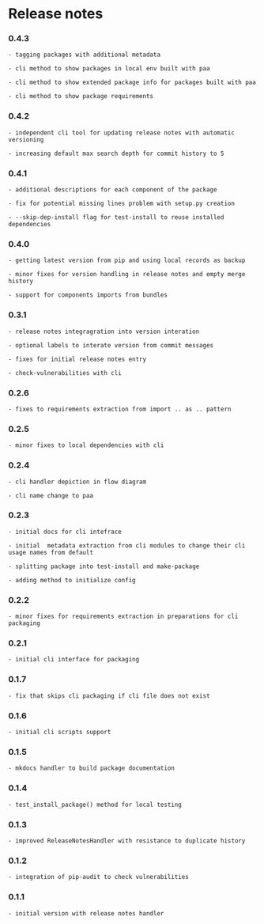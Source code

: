# Release notes

### 0.4.3

    - tagging packages with additional metadata

    - cli method to show packages in local env built with paa

    - cli method to show extended package info for packages built with paa

    - cli method to show package requirements

### 0.4.2

    - independent cli tool for updating release notes with automatic versioning

    - increasing default max search depth for commit history to 5

### 0.4.1

    - additional descriptions for each component of the package

    - fix for potential missing lines problem with setup.py creation

    - --skip-dep-install flag for test-install to reuse installed dependencies

### 0.4.0

    - getting latest version from pip and using local records as backup

    - minor fixes for version handling in release notes and empty merge history

    - support for components imports from bundles

### 0.3.1

    - release notes integragration into version interation

    - optional labels to interate version from commit messages

    - fixes for initial release notes entry

    - check-vulnerabilities with cli

### 0.2.6

    - fixes to requirements extraction from import .. as .. pattern

### 0.2.5

    - minor fixes to local dependencies with cli

### 0.2.4

    - cli handler depiction in flow diagram

    - cli name change to paa

### 0.2.3

    - initial docs for cli intefrace

    - initial  metadata extraction from cli modules to change their cli usage names from default

    - splitting package into test-install and make-package

    - adding method to initialize config

### 0.2.2

    - minor fixes for requirements extraction in preparations for cli packaging

### 0.2.1

    - initial cli interface for packaging

### 0.1.7

    - fix that skips cli packaging if cli file does not exist

### 0.1.6

    - initial cli scripts support

### 0.1.5

    - mkdocs handler to build package documentation

### 0.1.4

    - test_install_package() method for local testing

### 0.1.3

    - improved ReleaseNotesHandler with resistance to duplicate history

### 0.1.2

    - integration of pip-audit to check vulnerabilities

### 0.1.1

    - initial version with release notes handler

